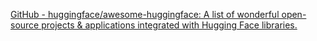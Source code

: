 
[GitHub - huggingface/awesome-huggingface: A list of wonderful open-source projects & applications integrated with Hugging Face libraries.](https://github.com/huggingface/awesome-huggingface)
